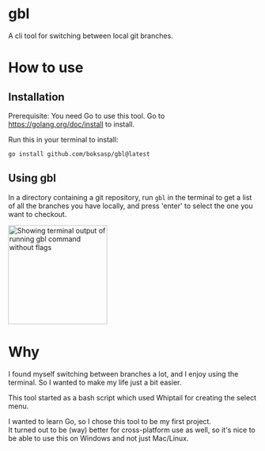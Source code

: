 # gbl
A cli tool for switching between local git branches. 

# How to use
## Installation
Prerequisite: You need Go to use this tool. Go to https://golang.org/doc/install to install.

Run this in your terminal to install:
```
go install github.com/boksasp/gbl@latest
```

## Using gbl
In a directory containing a git repository, run `gbl` in the terminal to get a list of all the branches you have locally, and press 'enter' to select the one you want to checkout.

<img src="docs/img/gbl" alt="Showing terminal output of running gbl command without flags" width="200"/>

# Why
I found myself switching between branches a lot, and I enjoy using the terminal. So I wanted to make my life just a bit easier.

This tool started as a bash script which used Whiptail for creating the select menu.

I wanted to learn Go, so I chose this tool to be my first project.  
It turned out to be (way) better for cross-platform use as well, so it's nice to be able to use this on Windows and not just Mac/Linux.
